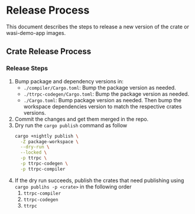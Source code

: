 # Release Process

This document describes the steps to release a new version of the crate or wasi-demo-app images.

## Crate Release Process

### Release Steps

1. Bump package and dependency versions in:
   * `./compiler/Cargo.toml`: Bump the package version as needed.
   * `./ttrpc-codegen/Cargo.toml`: Bump the package version as needed.
   * `./Cargo.toml`: Bump package version as needed. Then bump the workspace dependencies version to match the respective crates versions.
2. Commit the changes and get them merged in the repo.
2. Dry run the `cargo publish` command as follow
   ```bash
   cargo +nightly publish \
     -Z package-workspace \
     --dry-run \
     --locked \
     -p ttrpc \
     -p ttrpc-codegen \
     -p ttrpc-compiler
   ```
2. If the dry run succeeds, publish the crates that need publishing using `cargo publihs -p <crate>` in the following order
   1. `ttrpc-compiler`
   2. `ttrpc-codegen`
   3. `ttrpc`